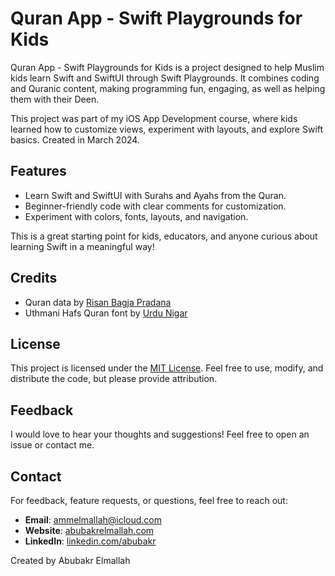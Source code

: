 # Quran App - Swift Playgrounds for Kids

Quran App - Swift Playgrounds for Kids is a project designed to help Muslim kids learn Swift and SwiftUI through Swift Playgrounds. It combines coding and Quranic content, making programming fun, engaging, as well as helping them with their Deen.

This project was part of my iOS App Development course, where kids learned how to customize views, experiment with layouts, and explore Swift basics. Created in March 2024.

## Features
- Learn Swift and SwiftUI with Surahs and Ayahs from the Quran.
- Beginner-friendly code with clear comments for customization.
- Experiment with colors, fonts, layouts, and navigation.

This is a great starting point for kids, educators, and anyone curious about learning Swift in a meaningful way!

## Credits

- Quran data by [Risan Bagja Pradana](https://github.com/risan/quran-json)
- Uthmani Hafs Quran font by [Urdu Nigar](https://urdunigaar.com/download/hafs-quran-ttf-font/)

## License

This project is licensed under the [MIT License](LICENSE). Feel free to use, modify, and distribute the code, but please provide attribution.

## Feedback

I would love to hear your thoughts and suggestions! Feel free to open an issue or contact me.

## Contact

For feedback, feature requests, or questions, feel free to reach out:
- **Email**: ammelmallah@icloud.com
- **Website**: [abubakrelmallah.com](https://abubakrelmallah.com/)
- **LinkedIn**: [linkedin.com/abubakr](https://www.linkedin.com/in/abubakr-elmallah-416a0b273/)

Created by Abubakr Elmallah
